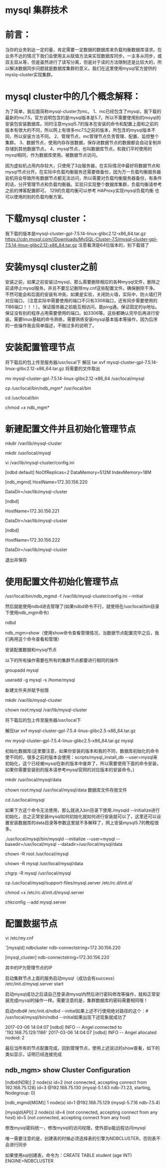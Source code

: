 # mysql 集群技术

# 前言：
当你的业务到达一定的量，肯定需要一定数据的数据库来负载均衡数据库请求。在业务不达的情况下我们会使用主从赋值方法来实现数据库同步。一主多从同步，或双主双从等，但是虽然进行了读写分离，但是对于读的方法限制还是比较大的，所以解决数据同步问题就是数据库集群的意义。我们在这里使用mysql官方提供的myslq-cluster实现集群。

# mysql cluster中的几个概念解释：
为了简单，我后面简称mysql-cluster为mc。
1、mc已经包含了mysql，我下载的最新的mc7.5，官方说明包含的是mysql版本是5.7。所以不需要使用别的msyql的安装包安装数据库。同时注意mysql5.7的版本在安装的命令和配置上面和之前的版本有很大的不同，所以网上有很多mc7.5之前的版本，所包含的mysql版本不同，所以安装方法不同。
2、管理节点，mc管理节点负责管理、配置、监控整个集群。
3、数据节点，使用内存存放数据，保存进数据节点的数据都会自动复制并存储到其他数据节点。
4、mysql节点，也叫数据库节点，和我们平时使用的mysql相同，作为数据库使用。被数据节点访问。

因为虚拟机占用内存较大，只使用了3台服务器，在实际情况中最好将数据节点和mysql节点分开。在实际中负载均衡服务还需要做备份，因为万一负载均衡服务器宕机将会导致所有数据节点都无法访问，所以需要对负载均衡服务器备份，有条件的话，分开管理节点和负载均衡器。实验只实现整个数据库集群，负载均衡请参考之前的博客配置即可。
129的负载均衡可以参考 HAProxy实现mysql负载均衡 也可以使用的别的负载均衡方案。

# 下载mysql cluster：
我下载的版本是mysql-cluster-gpl-7.5.14-linux-glibc2.12-x86_64.tar.gz
https://cdn.mysql.com//Downloads/MySQL-Cluster-7.5/mysql-cluster-gpl-7.5.14-linux-glibc2.12-x86_64.tar.gz
注意看清是64位版本的，别下载错了

    
# 安装mysql cluster之前
安装之前，如果之前安装过mysql，那么需要删除相应的各种mysql文件，删除之前请停止mysql服务。并且不要忘记删除my.cnf这些配置文件。确保删除干净。不然可能会和后面的安装有冲突。如果是实验，关闭防火墙，实际中，防火墙打开对应端口，｛注意实际中需要使用的端口不只有3306端口，还有同步需要使用的1186端口！！！｝。保证服务器之前能互相访问，能ping通。保证固定的ip地址。保证没有别的程序占用需要使用的端口。如3306等。这些都确认完毕后再进行安装。需要linux基础的命令熟练，需要熟练安装mysql基本版本等操作，因为后序的一些操作我会简单描述，不做过多的说明了。


# 安装配置管理节点
将下载后的包上传至服务器/usr/local下
解压
tar xvf mysql-cluster-gpl-7.5.14-linux-glibc2.12-x86_64.tar.gz
将需要的文件取出

mv mysql-cluster-gpl-7.5.14-linux-glibc2.12-x86_64 /usr/local/mysql

cp /usr/local/bin/ndb_mgm* /usr/local/bin

cd /usr/local/bin

chmod +x ndb_mgm*

# 新建配置文件并且初始化管理节点

 mkdir /var/lib/mysql-cluster
 
mkdir /usr/local/mysql

 vi /var/lib/mysql-cluster/config.ini
 
[ndbd default]
NoOfReplicas=2
DataMemory=512M
IndexMemory=18M

[ndb_mgmd]
HostName=172.30.156.220

DataDir=/var/lib/mysql-cluster

[ndbd]

HostName=172.30.156.221

DataDir=/var/lib/mysql-cluster

[ndbd]

HostName=172.30.156.222

DataDir=/var/lib/mysql-cluster

退出并保存

# 使用配置文件初始化管理节点

/usr/local/bin/ndb_mgmd -f /var/lib/mysql-cluster/config.ini --initial
 
然后就能使用ndbd进去管理了(如果ndbd命令不行，就使用在/usr/local/bin目录下使用ndb_mgm命令)
 
ndbd
 
ndb_mgm>show（使用show命令查看管理情况，当数据节点配置完毕之后，我们再用这个命令查看和管理）
 
安装配置数据和mysql节点
 
以下的所有操作需要在所有的集群节点都要进行相同的操作
 
groupadd mysql
 
useradd -g mysql -s /home/mysql

新建文件夹并赋予权限

mkdir /var/lib/mysql-cluster

chown root:mysql /var/lib/mysql-cluster

将下载后的包上传至服务器/usr/local下

解压tar xvf mysql-cluster-gpl-7.5.4-linux-glibc2.5-x86_64.tar.gz

mv mysql-cluster-gpl-7.5.4-linux-glibc2.5-x86_64.tar.gz mysql

初始化数据库(这里要注意，如果你安装的版本和我的不同，数据库初始化的命令使不同的，很多之前的版本会使用：scripts/mysql_install_db --user=mysql来初始化，这个已经被mysql在新的版本中废弃了，所以需要使用下面的命令安装，如果你需要安装别的版本请参考mysql官网的对应版本的安装命令。)

mkdir /usr/local/mysql/data

chown root:mysql /usr/local/mysql/data 数据库文件存放文件

cd /usr/local/mysql

如果下方这个命令无法使用，那么就进入bin目录下使用./mysqld --initialize进行初始化，总之正常安装mysql如何初始化就如何进行安装就可以了，这里还可以设置安装数据库的data目录等参数这里就不多解释了，网上安装mysql5.7的教程很多。

./usr/local/mysql/bin/mysqld --initialize --user=mysql --basedir=/usr/local/mysql --datadir=/usr/local/mysql/data

chown -R root /usr/local/mysql

chown -R mysql /usr/local/mysql/data

chgrp -R mysql /usr/local/mysql

cp /usr/local/mysql/support-files/mysql.server /etc/rc.d/init.d/

chmod +x /etc/rc.d/init.d/mysql.server

chkconfig --add mysql.server

# 配置数据节点

vi /etc/my.cnf

`[mysqld]
ndbcluster
ndb-connectstring=172.30.156.220

[mysql_cluster]
ndb-connectstring=172.30.156.220`

其中的IP为管理节点的IP

启动集群节点上面的服务启动mysql（成功会有success） /etc/init.d/mysql.server start

启动mysql成功之后请自己登录进mysql内然后进行密码修改等操作，就和正常安装完成mysql的操作一样。需要注意的是，集群数据库的密码需要相同哦！

启动ndbd# /etc/init.d/ndbd --initial如果上述不行使用绝对路径的这个：# /usr/local/mysql/bin/ndbd --initial如果出现下述现象就成功了


2017-03-06 14:04:07 [ndbd] INFO     -- Angel connected to '192.168.75.129:1186' 
2017-03-06 14:04:07 [ndbd] INFO     -- Angel allocated nodeid: 2


最后当所有的节点配置完成，回到管理节点，使用上述说过的show查看，如下的类似显示，证明已经连接完成


ndb_mgm> show 
Cluster Configuration 
--------------------- 
[ndbd(NDB)]    2 node(s) 
id=2 (not connected, accepting connect from 192.168.75.128) 
id=3    @192.168.75.130  (mysql-5.1.63 ndb-7.1.23, starting, Nodegroup: 0)

[ndb_mgmd(MGM)]    1 node(s) 
id=1    @192.168.75.129  (mysql-5.7.16 ndb-7.5.4)

[mysqld(API)]    2 node(s) 
id=4 (not connected, accepting connect from any host) 
id=5 (not connected, accepting connect from any host)

 修改mysql密码统一，修改mysql的访问权限，使外部ip能远程访问mysql
 
 唯一需要注意的是，创建表的时候必须选择表的引擎为NDBCLUSTER，否则表不会进行同步
 
 如果使用sql创建表，命令为：CREATE TABLE student (age INT) ENGINE=NDBCLUSTER






 
 
